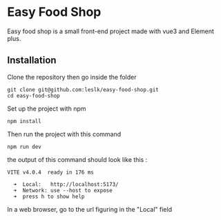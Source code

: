 # Easy Food Shop 

Easy food shop is a small front-end project made with vue3 and Element plus.

## Installation

Clone the repository then go inside the folder
```shell
git clone git@github.com:leslk/easy-food-shop.git
cd easy-food-shop
```
Set up the project with npm
```shell
npm install
```
Then run the project with this command
```shell
npm run dev
```
the output of this command should look like this : 
```shell
VITE v4.0.4  ready in 176 ms

  ➜  Local:   http://localhost:5173/
  ➜  Network: use --host to expose
  ➜  press h to show help
```
In a web browser, go to the url figuring in the "Local" field
